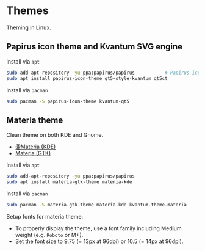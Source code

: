 # Themes


Theming in Linux.

<!--more-->

## Papirus icon theme and Kvantum SVG engine

Install via `apt`

```bash
sudo add-apt-repository -yu ppa:papirus/papirus           # Papirus icon theme
sudo apt install papirus-icon-theme qt5-style-kvantum qt5ct
```

Install via `pacman`

```bash
sudo pacman -S papirus-icon-theme kvantum-qt5
```

## Materia theme

Clean theme on both KDE and Gnome.

- [@Materia (KDE)](https://github.com/PapirusDevelopmentTeam/materia-kde)
- [Materia (GTK)](https://github.com/nana-4/materia-theme)

Install via `apt`

```bash
sudo add-apt-repository -yu ppa:papirus/papirus
sudo apt install materia-gtk-theme materia-kde
```

Install via `pacman`

```bash
sudo pacman -S materia-gtk-theme materia-kde kvantum-theme-materia
```

Setup fonts for materia theme:

- To properly display the theme, use a font family including Medium weight (e.g. `Roboto` or M+).
- Set the font size to 9.75 (= 13px at 96dpi) or 10.5 (= 14px at 96dpi).

